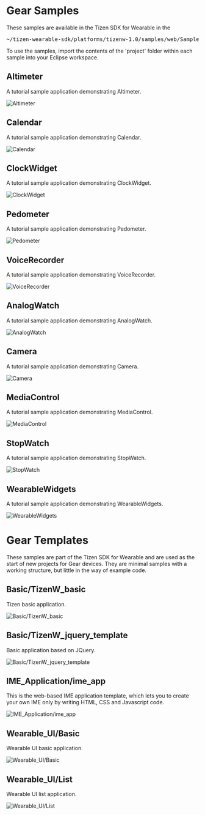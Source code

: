 # Gear Samples

These samples are available in the Tizen SDK for Wearable in the 

<pre>
~/tizen-wearable-sdk/platforms/tizenw-1.0/samples/web/Sample/Tizen/Web App
</pre>

To use the samples, import the contents of the 'project' folder within each
sample into your Eclipse workspace.

## Altimeter

A tutorial sample application demonstrating Altimeter.

![Altimeter](./Samples/Altimeter/screenshot.png)

## Calendar

A tutorial sample application demonstrating Calendar.

![Calendar](./Samples/Calendar/screenshot.png)

## ClockWidget

A tutorial sample application demonstrating ClockWidget.

![ClockWidget](./Samples/ClockWidget/screenshot.png)

## Pedometer

A tutorial sample application demonstrating Pedometer.

![Pedometer](./Samples/Pedometer/screenshot.png)

## VoiceRecorder

A tutorial sample application demonstrating VoiceRecorder.

![VoiceRecorder](./Samples/VoiceRecorder/screenshot.png)

## AnalogWatch  

A tutorial sample application demonstrating AnalogWatch.

![AnalogWatch](./Samples/AnalogWatch/screenshot.png)

## Camera    

A tutorial sample application demonstrating Camera.

![Camera](./Samples/Camera/screenshot.png)

## MediaControl  

A tutorial sample application demonstrating MediaControl.

![MediaControl](./Samples/MediaControl/screenshot.png)

## StopWatch  

A tutorial sample application demonstrating StopWatch.

![StopWatch](./Samples/StopWatch/screenshot.png)

## WearableWidgets

A tutorial sample application demonstrating WearableWidgets.

![WearableWidgets](./Samples/WearableWidgets/screenshot.png)

# Gear Templates

These samples are part of the Tizen SDK for Wearable and are used as the start
of new projects for Gear devices. They are minimal samples with a working
structure, but little in the way of example code.

## Basic/TizenW_basic

Tizen basic application.

![Basic/TizenW_basic](./Templates/Basic/TizenW_basic/screenshot.png)

## Basic/TizenW_jquery_template

Basic application based on JQuery.

![Basic/TizenW_jquery_template](./Templates/Basic/TizenW_jquery_template/screenshot.png)

## IME_Application/ime_app

This is the web-based IME application template, which lets you to create your own IME only by writing HTML, CSS and Javascript code.

![IME_Application/ime_app](./Templates/IME_Application/ime_app/screenshot.png)

## Wearable_UI/Basic

Wearable UI basic application.

![Wearable_UI/Basic](./Templates/Wearable_UI/Basic/screenshot.png)

## Wearable_UI/List

Wearable UI list application.

![Wearable_UI/List](./Templates/Wearable_UI/List/screenshot.png)

